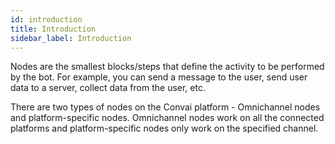 ```yaml
---
id: introduction
title: Introduction
sidebar_label: Introduction
---
```


Nodes are the smallest blocks/steps that define the activity to be performed by the bot.  For example, you can send a message to the user, send user data to a server, collect data from the user, etc.

There are two types of nodes on the Convai platform - Omnichannel nodes and platform-specific nodes. Omnichannel nodes work on all the connected platforms and platform-specific nodes only work on the specified channel.
